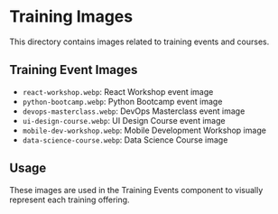 # Training Images

This directory contains images related to training events and courses.

## Training Event Images

- `react-workshop.webp`: React Workshop event image
- `python-bootcamp.webp`: Python Bootcamp event image
- `devops-masterclass.webp`: DevOps Masterclass event image
- `ui-design-course.webp`: UI Design Course event image
- `mobile-dev-workshop.webp`: Mobile Development Workshop image
- `data-science-course.webp`: Data Science Course image

## Usage

These images are used in the Training Events component to visually represent each training offering.

